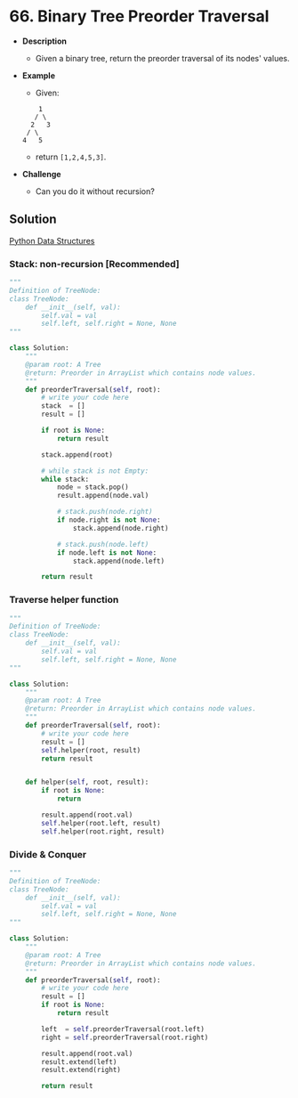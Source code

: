 # 66. Binary Tree Preorder Traversal

- **Description**
    - Given a binary tree, return the preorder traversal of its nodes' values.
- **Example**
    - Given:

    ```
        1
       / \
      2   3
     / \
    4   5
    ```

    - return `[1,2,4,5,3]`.
- **Challenge**
    - Can you do it without recursion?


## Solution

[Python Data Structures](https://lintcode-solutions.gitbook.io/project/oj-review/aug-19-2018#list-pop-i)

### Stack: non-recursion **[Recommended]**

```python
"""
Definition of TreeNode:
class TreeNode:
    def __init__(self, val):
        self.val = val
        self.left, self.right = None, None
"""

class Solution:
    """
    @param root: A Tree
    @return: Preorder in ArrayList which contains node values.
    """
    def preorderTraversal(self, root):
        # write your code here
        stack  = []
        result = []

        if root is None:
            return result

        stack.append(root)

        # while stack is not Empty:
        while stack:
            node = stack.pop()
            result.append(node.val)

            # stack.push(node.right)
            if node.right is not None:
                stack.append(node.right)

            # stack.push(node.left)
            if node.left is not None:
                stack.append(node.left)

        return result
```


### Traverse helper function


```python
"""
Definition of TreeNode:
class TreeNode:
    def __init__(self, val):
        self.val = val
        self.left, self.right = None, None
"""

class Solution:
    """
    @param root: A Tree
    @return: Preorder in ArrayList which contains node values.
    """
    def preorderTraversal(self, root):
        # write your code here
        result = []
        self.helper(root, result)
        return result


    def helper(self, root, result):
        if root is None:
            return

        result.append(root.val)
        self.helper(root.left, result)
        self.helper(root.right, result)
```


### Divide & Conquer


```python
"""
Definition of TreeNode:
class TreeNode:
    def __init__(self, val):
        self.val = val
        self.left, self.right = None, None
"""

class Solution:
    """
    @param root: A Tree
    @return: Preorder in ArrayList which contains node values.
    """
    def preorderTraversal(self, root):
        # write your code here
        result = []
        if root is None:
            return result

        left  = self.preorderTraversal(root.left)
        right = self.preorderTraversal(root.right)

        result.append(root.val)
        result.extend(left)
        result.extend(right)

        return result
```
